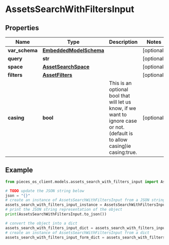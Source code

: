 # AssetsSearchWithFiltersInput


## Properties

Name | Type | Description | Notes
------------ | ------------- | ------------- | -------------
**var_schema** | [**EmbeddedModelSchema**](EmbeddedModelSchema) |  | [optional] 
**query** | **str** |  | [optional] 
**space** | [**AssetSearchSpace**](AssetSearchSpace) |  | [optional] 
**filters** | [**AssetFilters**](AssetFilters) |  | [optional] 
**casing** | **bool** | This is an optional bool that will let us know, if we want to ignore case or not.(default is to allow casing)ie casing:true. | [optional] 

## Example

```python
from pieces_os_client.models.assets_search_with_filters_input import AssetsSearchWithFiltersInput

# TODO update the JSON string below
json = "{}"
# create an instance of AssetsSearchWithFiltersInput from a JSON string
assets_search_with_filters_input_instance = AssetsSearchWithFiltersInput.from_json(json)
# print the JSON string representation of the object
print(AssetsSearchWithFiltersInput.to_json())

# convert the object into a dict
assets_search_with_filters_input_dict = assets_search_with_filters_input_instance.to_dict()
# create an instance of AssetsSearchWithFiltersInput from a dict
assets_search_with_filters_input_form_dict = assets_search_with_filters_input.from_dict(assets_search_with_filters_input_dict)
```



